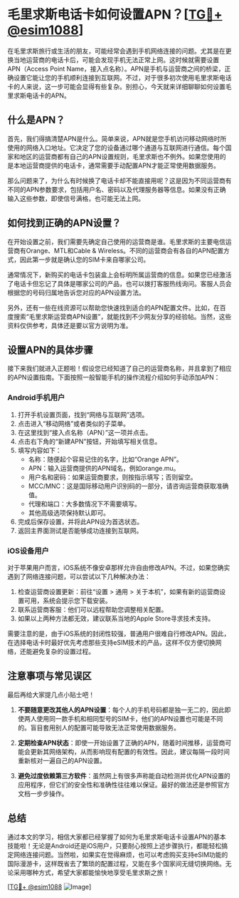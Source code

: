 # 毛里求斯电话卡如何设置APN？[[TG💪+ @esim1088](https://t.me/s/esim1088)]

在毛里求斯旅行或生活的朋友，可能经常会遇到手机网络连接的问题。尤其是在更换当地运营商的电话卡后，可能会发现手机无法正常上网。这时候就需要设置APN（Access Point Name，接入点名称）。APN是手机与运营商之间的桥梁，正确设置它能让您的手机顺利连接到互联网。不过，对于很多初次使用毛里求斯电话卡的人来说，这一步可能会显得有些复杂。别担心，今天就来详细聊聊如何设置毛里求斯电话卡的APN。

## 什么是APN？

首先，我们得搞清楚APN是什么。简单来说，APN就是您手机访问移动网络时所使用的网络入口地址。它决定了您的设备通过哪个通道与互联网进行通信。每个国家和地区的运营商都有自己的APN设置规则，毛里求斯也不例外。如果您使用的是本地运营商提供的电话卡，通常需要手动配置APN才能正常使用数据服务。

那么问题来了，为什么有时候换了电话卡却不能直接用呢？这是因为不同运营商有不同的APN参数要求，包括用户名、密码以及代理服务器等信息。如果没有正确输入这些参数，即使信号满格，也可能无法上网。

## 如何找到正确的APN设置？

在开始设置之前，我们需要先确定自己使用的运营商是谁。毛里求斯的主要电信运营商有Orange、MTL和Cable & Wireless。不同的运营商会有各自的APN配置方式，因此第一步就是确认您的SIM卡来自哪家公司。

通常情况下，新购买的电话卡包装盒上会标明所属运营商的信息。如果您已经激活了电话卡但忘记了具体是哪家公司的产品，也可以拨打客服热线询问。客服人员会根据您的号码归属地告诉您对应的APN设置方法。

另外，还有一些在线资源可以帮助您快速找到适合的APN配置文件。比如，在百度搜索“毛里求斯运营商APN设置”，就能找到不少网友分享的经验帖。当然，这些资料仅供参考，具体还是要以官方说明为准。

## 设置APN的具体步骤

接下来我们就进入正题啦！假设您已经知道了自己的运营商名称，并且拿到了相应的APN设置指南。下面按照一般智能手机的操作流程介绍如何手动添加APN：

### Android手机用户

1. 打开手机设置页面，找到“网络与互联网”选项。
2. 点击进入“移动网络”或者类似的子菜单。
3. 在这里找到“接入点名称（APN）”这一项并点击。
4. 点击右下角的“新建APN”按钮，开始填写相关信息。
5. 填写内容如下：
   - 名称：随便起个容易记住的名字，比如“Orange APN”。
   - APN：输入运营商提供的APN域名，例如orange.mu。
   - 用户名和密码：如果运营商要求，则按指示填写；否则留空。
   - MCC/MNC：这是国际移动用户识别码的一部分，请咨询运营商获取准确值。
   - 代理和端口：大多数情况下不需要填写。
   - 其他高级选项保持默认即可。
6. 完成后保存设置，并将此APN设为首选状态。
7. 返回主界面测试是否能够成功连接到互联网。

### iOS设备用户

对于苹果用户而言，iOS系统不像安卓那样允许自由修改APN。不过，如果您确实遇到了网络连接问题，可以尝试以下几种解决办法：

1. 检查运营商设置更新：前往“设置 > 通用 > 关于本机”，如果有新的运营商设置可用，系统会提示您下载安装。
2. 联系运营商客服：他们可以远程帮助您调整相关配置。
3. 如果以上两种方法都无效，建议联系当地的Apple Store寻求技术支持。

需要注意的是，由于iOS系统的封闭性较强，普通用户很难自行修改APN。因此，在选择电话卡时最好优先考虑那些支持eSIM技术的产品，这样不仅方便切换网络，还能避免复杂的设置过程。

## 注意事项与常见误区

最后再给大家提几点小贴士吧！

1. **不要随意更改其他人的APN设置**：每个人的手机号码都是独一无二的，因此即使两人使用同一款手机和相同型号的SIM卡，他们的APN设置也可能是不同的。盲目套用别人的配置可能导致无法正常使用数据服务。

2. **定期检查APN状态**：即使一开始设置了正确的APN，随着时间推移，运营商可能会更新其网络架构，从而影响现有配置的有效性。因此，建议每隔一段时间重新核对一遍自己的APN设置。

3. **避免过度依赖第三方软件**：虽然网上有很多声称能自动检测并优化APN设置的应用程序，但它们的安全性和准确性往往难以保证。最好的做法还是参照官方文档一步步操作。

## 总结

通过本文的学习，相信大家都已经掌握了如何为毛里求斯电话卡设置APN的基本技能啦！无论是Android还是iOS用户，只要耐心按照上述步骤执行，都能轻松搞定网络连接问题。当然啦，如果实在觉得麻烦，也可以考虑购买支持eSIM功能的国际漫游卡，这样既省去了繁琐的配置过程，又能在多个国家间无缝切换网络。无论采用哪种方式，希望大家都能愉快地享受毛里求斯之旅！

[[TG💪+ @esim1088](https://t.me/s/esim1088) ![Image](https://i.postimg.cc/4NQfJmqS/Snipaste-2025-05-13-00-14-12.png)]
